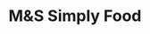 ---
title: "M&S Simply Food"
url: /coventry/mands-simply-food-stonebridge-highway/
shop: convenience
---